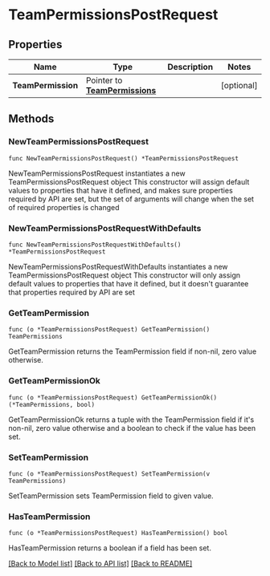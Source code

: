 # TeamPermissionsPostRequest

## Properties

Name | Type | Description | Notes
------------ | ------------- | ------------- | -------------
**TeamPermission** | Pointer to [**TeamPermissions**](TeamPermissions.md) |  | [optional] 

## Methods

### NewTeamPermissionsPostRequest

`func NewTeamPermissionsPostRequest() *TeamPermissionsPostRequest`

NewTeamPermissionsPostRequest instantiates a new TeamPermissionsPostRequest object
This constructor will assign default values to properties that have it defined,
and makes sure properties required by API are set, but the set of arguments
will change when the set of required properties is changed

### NewTeamPermissionsPostRequestWithDefaults

`func NewTeamPermissionsPostRequestWithDefaults() *TeamPermissionsPostRequest`

NewTeamPermissionsPostRequestWithDefaults instantiates a new TeamPermissionsPostRequest object
This constructor will only assign default values to properties that have it defined,
but it doesn't guarantee that properties required by API are set

### GetTeamPermission

`func (o *TeamPermissionsPostRequest) GetTeamPermission() TeamPermissions`

GetTeamPermission returns the TeamPermission field if non-nil, zero value otherwise.

### GetTeamPermissionOk

`func (o *TeamPermissionsPostRequest) GetTeamPermissionOk() (*TeamPermissions, bool)`

GetTeamPermissionOk returns a tuple with the TeamPermission field if it's non-nil, zero value otherwise
and a boolean to check if the value has been set.

### SetTeamPermission

`func (o *TeamPermissionsPostRequest) SetTeamPermission(v TeamPermissions)`

SetTeamPermission sets TeamPermission field to given value.

### HasTeamPermission

`func (o *TeamPermissionsPostRequest) HasTeamPermission() bool`

HasTeamPermission returns a boolean if a field has been set.


[[Back to Model list]](../README.md#documentation-for-models) [[Back to API list]](../README.md#documentation-for-api-endpoints) [[Back to README]](../README.md)


